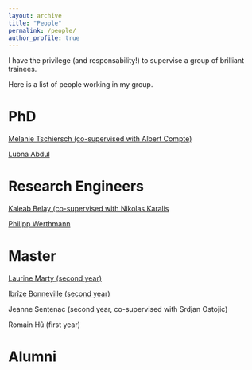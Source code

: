 ```yaml
---
layout: archive
title: "People"
permalink: /people/
author_profile: true
---
```



I have the privilege (and responsability!) to supervise a group of brilliant trainees.

Here is a list of people working in my group.

PhD
=====
[Melanie Tschiersch (co-supervised with Albert Compte)](https://braincircuitsbehavior.org/people-posts/melanie-tschiersch-hj27a)

[Lubna Abdul](https://projects.learningplanetinstitute.org/projects/a-cross-species-approach-to-investigate-altern/summary)

Research Engineers
=====
[Kaleab Belay (co-supervised with Nikolas Karalis](https://scholar.google.com/citations?user=p5XB7SYAAAAJ&hl=en)

[Philipp Werthmann](https://www.researchgate.net/profile/Philipp-Werthmann)

Master
=====
[Laurine Marty (second year)](https://fr.linkedin.com/in/laurine-marty)

[Ibrîze Bonneville (second year)](https://fr.linkedin.com/in/ibr%C3%AEze-bonneville-993a37217)

Jeanne Sentenac (second year, co-supervised with Srdjan Ostojic)

Romain Hû (first year)

Alumni
=====
